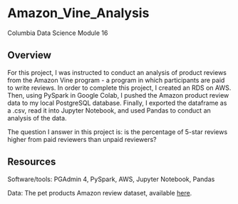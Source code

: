 # Amazon_Vine_Analysis
Columbia Data Science Module 16

## Overview
For this project, I was instructed to conduct an analysis of product reviews from the Amazon Vine program - a program in which participants are paid to write reviews. In order to complete this project, I created an RDS on AWS. Then, using PySpark in Google Colab, I pushed the Amazon product review data to my local PostgreSQL database. Finally, I exported the dataframe as a .csv, read it into Jupyter Notebook, and used Pandas to conduct an analysis of the data. 

The question I answer in this project is: is the percentage of 5-star reviews higher from paid reviewers than unpaid reviewers? 

## Resources
Software/tools: PGAdmin 4, PySpark, AWS, Jupyter Notebook, Pandas

Data: The pet products Amazon review dataset, available [here](https://s3.amazonaws.com/amazon-reviews-pds/tsv/index.txt).

